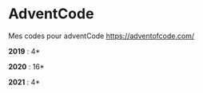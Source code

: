 # AdventCode
Mes codes pour adventCode https://adventofcode.com/

**2019** : 4*

**2020** : 16*

**2021** : 4*

